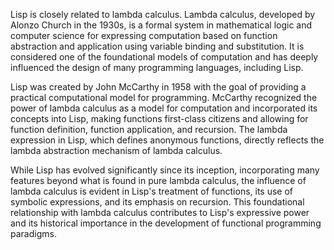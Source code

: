 Lisp is closely related to lambda calculus. Lambda calculus, developed by Alonzo Church in the 1930s, is a formal system in mathematical logic and computer science for expressing computation based on function abstraction and application using variable binding and substitution. It is considered one of the foundational models of computation and has deeply influenced the design of many programming languages, including Lisp.

Lisp was created by John McCarthy in 1958 with the goal of providing a practical computational model for programming. McCarthy recognized the power of lambda calculus as a model for computation and incorporated its concepts into Lisp, making functions first-class citizens and allowing for function definition, function application, and recursion. The lambda expression in Lisp, which defines anonymous functions, directly reflects the lambda abstraction mechanism of lambda calculus.

While Lisp has evolved significantly since its inception, incorporating many features beyond what is found in pure lambda calculus, the influence of lambda calculus is evident in Lisp's treatment of functions, its use of symbolic expressions, and its emphasis on recursion. This foundational relationship with lambda calculus contributes to Lisp's expressive power and its historical importance in the development of functional programming paradigms.
